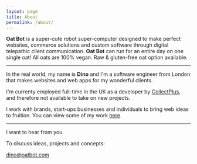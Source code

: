 ```yaml
---
layout: page
title: About
permalink: /about/
---
```


**Oat Bot** is a super-cute robot super-computer designed to make perfect websites, commerce solutions and custom software through digital telepathic client communication. **Oat Bot** can run for an entire day on one single oat! All oats are 100% vegan. Raw & gluten-free oat option available.

***

In the real world, my name is **Dino** and I'm a software engineer from London that makes websites and web apps for my wonderful clients.

I'm currenty employed full-time in the UK as a developer by [CollectPlus](https://www.collectplus.co.uk), and therefore not available to take on new projects.

I work with brands, start-ups businesses and individuals to bring web ideas to fruition. You can view some of my work [here](/projects).

***

I want to hear from you.

To discuss ideas, projects and concepts:

[dino@oatbot.com](mailto:dino@oatbot.com)
